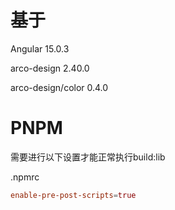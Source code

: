 # 基于

Angular 15.0.3

arco-design 2.40.0

arco-design/color 0.4.0

# PNPM
需要进行以下设置才能正常执行build:lib

.npmrc
```conf
enable-pre-post-scripts=true
```